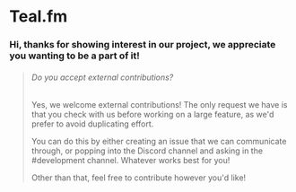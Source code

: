 # Teal.fm

### Hi, thanks for showing interest in our project, we appreciate you wanting to be a part of it!

> ###### Do you accept external contributions?
> Yes, we welcome external contributions! The only request we have is that you check with us before working on a large feature, as we'd prefer to avoid duplicating effort. 
>
> You can do this by either creating an issue that we can communicate through, or popping into the Discord channel and asking in the #development channel. Whatever works best for you!
>
> Other than that, feel free to contribute however you'd like!
